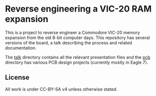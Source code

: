 Reverse engineering a VIC-20 RAM expansion
==========================================

This is a project to reverse engineer a Commodore VIC-20 memory expansion
from the old 8-bit computer days. This repository has several versions of
the board, a talk describing the process and related documentation.

The [talk](./talk/) directory contains all the relevant presentation files
and the [pcb](./pcb) directory has various PCB design projects (currently
mostly in Eagle 7).


License
-------

All work is under CC-BY-SA v4 unless otherwise stated.
